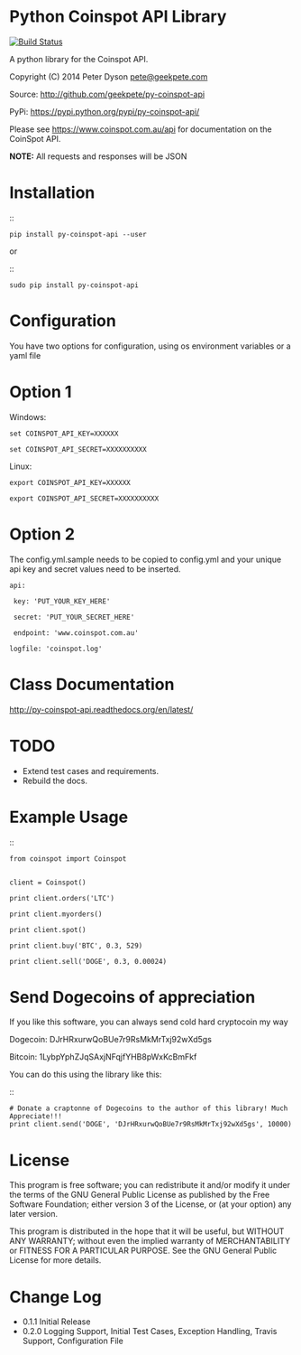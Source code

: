 Python Coinspot API Library
===========================

[![Build Status](https://travis-ci.org/monk-ee/py-coinspot-api.png?branch=master)](https://travis-ci.org/monk-ee/py-coinspot-api)


A python library for the Coinspot API.


Copyright (C) 2014 Peter Dyson pete@geekpete.com

Source: http://github.com/geekpete/py-coinspot-api

PyPi: https://pypi.python.org/pypi/py-coinspot-api/

Please see https://www.coinspot.com.au/api for documentation on the
CoinSpot API.

**NOTE:** All requests and responses will be JSON

Installation
============

::

    pip install py-coinspot-api --user


or

::

    sudo pip install py-coinspot-api


Configuration
=============
You have two options for configuration, using os environment variables or a yaml file


Option 1
========

Windows:

    set COINSPOT_API_KEY=XXXXXX
    
    set COINSPOT_API_SECRET=XXXXXXXXXX

Linux:

    export COINSPOT_API_KEY=XXXXXX

    export COINSPOT_API_SECRET=XXXXXXXXXX



Option 2
========

The config.yml.sample needs to be copied to config.yml and your unique api key and secret values need to be inserted.

    api:

     key: 'PUT_YOUR_KEY_HERE'

     secret: 'PUT_YOUR_SECRET_HERE'

     endpoint: 'www.coinspot.com.au'

    logfile: 'coinspot.log'


Class Documentation
===================

http://py-coinspot-api.readthedocs.org/en/latest/

TODO
====

-  Extend test cases and requirements.
-  Rebuild the docs.


Example Usage
=============

::

    from coinspot import Coinspot


    client = Coinspot()

    print client.orders('LTC')

    print client.myorders()

    print client.spot()

    print client.buy('BTC', 0.3, 529)

    print client.sell('DOGE', 0.3, 0.00024)


Send Dogecoins of appreciation
==============================

If you like this software, you can always send cold hard cryptocoin my way

Dogecoin: DJrHRxurwQoBUe7r9RsMkMrTxj92wXd5gs

Bitcoin: 1LybpYphZJqSAxjNFqjfYHB8pWxKcBmFkf

You can do this using the library like this:

::

    # Donate a craptonne of Dogecoins to the author of this library! Much Appreciate!!!
    print client.send('DOGE', 'DJrHRxurwQoBUe7r9RsMkMrTxj92wXd5gs', 10000)


License
=======

This program is free software; you can redistribute it and/or modify it
under the terms of the GNU General Public License as published by the
Free Software Foundation; either version 3 of the License, or (at your
option) any later version.

This program is distributed in the hope that it will be useful, but
WITHOUT ANY WARRANTY; without even the implied warranty of
MERCHANTABILITY or FITNESS FOR A PARTICULAR PURPOSE. See the GNU General
Public License for more details.


Change Log
==========

-    0.1.1 Initial Release
-    0.2.0 Logging Support, Initial Test Cases, Exception Handling, Travis Support, Configuration File